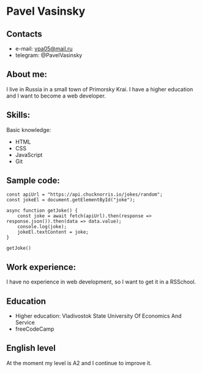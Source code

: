 # Pavel Vasinsky
## Contacts
* e-mail: vpa05@mail.ru
* telegram: @PavelVasinsky

## About me:
I live in Russia in a small town of Primorsky Krai. I have a higher education and I want to become a web developer.

## Skills:
Basic knowledge:
- HTML
- CSS
- JavaScript
- Git

## Sample code:
````
const apiUrl = "https://api.chucknorris.io/jokes/random";
const jokeEl = document.getElementById("joke");

async function getJoke() {
    const joke = await fetch(apiUrl).then(response => response.json()).then(data => data.value);
    console.log(joke);
    jokeEl.textContent = joke;
}

getJoke() 
````
## Work experience:
I have no experience in web development, so I want to get it in a RSSchool.

## Education
- Higher education: Vladivostok State University Of Economics And Service
- freeCodeCamp

## English level
At the moment my level is A2 and I continue to improve it.